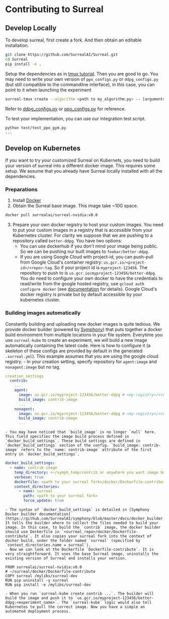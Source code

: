 # Contributing to Surreal

## Develop Locally
To develop surreal, first create a fork. And then obtain an editable installation.
```bash
git clone https://github.com/SurrealAI/Surreal.git
cd Surreal
pip install -e .
```
Setup the dependencies as in [tmux tutorial](surreal_tmux.md). Then you are good to go. You may need to write your own version of `ppo_configs.py` or `ddpg_configs.py` (but still compatible to the commandline interface), in this case, you can point to it when launching the experiment 
```bash
surreal-tmux create --algorithm <path to my_algorithm.py> -- [arguments parsed by my_algorithm.py]
```
Refer to [ddpg_configs.py](../) or [ppo_configs.py](../surreal/main/ppo_configs.py) for reference.

To test your implementation, you can use our integration test script.
```bash
python test/test_ppo_gym.py
...
```

## Develop on Kubernetes
If you want to try your customized Surreal on Kubernets, you need to build your version of surreal into a different docker image. This requires some setup. We assume that you already have Surreal locally installed with all the dependencies.

### Preparations
1. Install [Docker](https://www.docker.com)
2. Obtain the Surreal base image. This image take ~10G space.
```bash
docker pull surrealai/surreal-nvidia:v0.0
```
3. Prepare your own docker registry to host your custom images. You need to put your custom images in a registry that is accessible from your Kubernetes cluster. For clarity we suppose that we are pushing to a repository called `better-ddpg`. You have two options:
    - You can use dockerhub if you don't mind your image being public. So we can be pushing our built images to `foobar/better-ddpg`.
    - If you are using Google Cloud with project-id, you can push-pull from Google Cloud's container registry: `us.gcr.io/<project-id>/<repo>:tag`. So if your project id is `myproject-123456`. The repository to push to is `us.gcr.io/myproject-123456/better-ddpg`. You do need to configure your own docker to have the credentials to read/write from the google hosted registry, use `gcloud auth configure docker` (see [documentation](https://cloud.google.com/sdk/gcloud/reference/auth/configure-docker) for details). Google Cloud's docker registry is private but by default accessible by your kubernetes cluster.

### Building images automatically
Constantly building and uploading new docker images is quite tedious. We provide docker builder (powered by [Symphony](https://github.com/SurrealAI/symphony)) that puts together a docker build environment from multiple locations in your file system. Everytime you use `surreal-kube` to create an experiment, we will build a new image automatically containing the latest code. Here is how to configure it (a skeleton of these configs are provided by default in the generated `.surreal.yml`). This example assumes that you are using the google cloud registry.
    - In your creation setting, specify repository for `agent:image` and `nonagent:image` but no tag. 
```yaml
creation_settings
  contrib:
    ...
    agent:
      image: us.gcr.io/myproject-123456/better-ddpg # <my-registry>/<repo-name>
      build_image: contrib-image
      ...
    nonagent:
      image: us.gcr.io/myproject-123456/better-ddpg # <my-registry>/<repo-name>
      build_image: contrib-image
      ...
```
    - You may have noticed that `build_image` is no longer `null` here. This field specifies the image build process defined in `docker_build_settings`. These build settings are defined in `docker_build_settings` section of the config. `build_image: contrib-image` refers to the `name: contrib-image` attribute of the first entry in `docker_build_settings`.
```yaml
docker_build_settings:
  - name: contrib-image
    temp_directory: <~/symph_temp/contrib or anywhere you want image build to happen>
    verbose: true
    dockerfile: <path to your surreal fork>/docker/Dockerfile-contribute
    context_directories:
      - name: surreal
        path: <path to your surreal fork>
        force_update: true
```
    - The syntax of `docker_build_settings` is detailed in [Symphony Docker builder documentation](https://github.com/SurrealAI/symphony/blob/master/docs/docker_builder.md). It tells the builder where to collect the files needed to build your image. In this case, to build the `contrib` image, the docker builder should use Dockerfile in `<surreal_repo>/docker/Dockerfile-contribute`. It also copies your surreal fork into the context of docker build, under the folder named `surreal` (specified by `context_directories.name = surreal`).
    - Now we can look at the Dockerfile `Dockerfile-contribute`. It is very straightforward. It uses the base Surreal image, uninstalls the existing version of Surreal and installs your version.
```
FROM surrealai/surreal-nvidia:v0.0
# ~/surreal/docker/Dockerfile-contribute
COPY surreal /mylibs/surreal-dev
RUN pip uninstall -y surreal
RUN pip install -e /mylibs/surreal-dev
```
    - When you run `surreal-kube create contrib ...`. The builder will build the image and push it to `us.gcr.io/myproject-123456/better-ddpg:<experiment_name>`. The `surreal-kube` logic would also tell Kubernetes to pull the correct image. Now you have a simple an automated deployment process.
